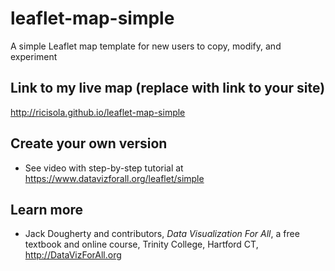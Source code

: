 # leaflet-map-simple
A simple Leaflet map template for new users to copy, modify, and experiment

## Link to my live map (replace with link to your site)

http://ricisola.github.io/leaflet-map-simple

## Create your own version
- See video with step-by-step tutorial at https://www.datavizforall.org/leaflet/simple

## Learn more
- Jack Dougherty and contributors, *Data Visualization For All*, a free textbook and online course, Trinity College, Hartford CT, http://DataVizForAll.org
